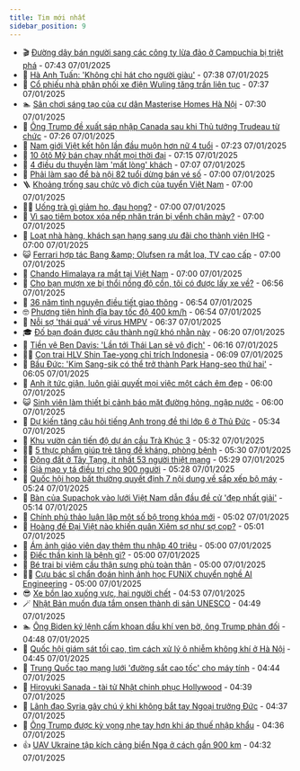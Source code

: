```yaml
---
title: Tim mới nhất
sidebar_position: 9
---
```


<!-- vnexpress-tin-moi-nhat:START -->
- 🎬 [Đường dây bán người sang các công ty lừa đảo ở Campuchia bị triệt phá](https://vnexpress.net/duong-day-ban-nguoi-sang-cac-cong-ty-lua-dao-o-campuchia-bi-triet-pha-4836492.html) - 07:43 07/01/2025
- 🐎 [Hà Anh Tuấn: &#39;Không chỉ hát cho người giàu&#39;](https://vnexpress.net/ha-anh-tuan-khong-chi-hat-cho-nguoi-giau-4836270.html) - 07:38 07/01/2025
- 🦍 [Cổ phiếu nhà phân phối xe điện Wuling tăng trần liên tục](https://vnexpress.net/co-phieu-nha-phan-phoi-xe-dien-wuling-tang-tran-lien-tuc-4836502.html) - 07:37 07/01/2025
- 🏊 [Sân chơi sáng tạo của cư dân Masterise Homes Hà Nội](https://vnexpress.net/san-choi-sang-tao-cua-cu-dan-masterise-homes-ha-noi-4836194.html) - 07:30 07/01/2025
- 🎊 [Ông Trump đề xuất sáp nhập Canada sau khi Thủ tướng Trudeau từ chức](https://vnexpress.net/ong-trump-de-xuat-sap-nhap-canada-sau-khi-thu-tuong-trudeau-tu-chuc-4836505.html) - 07:26 07/01/2025
- 🎃 [Nam giới Việt kết hôn lần đầu muộn hơn nữ 4 tuổi](https://vnexpress.net/nam-gioi-ket-hon-lan-dau-muon-hon-nu-4-tuoi-4836451.html) - 07:23 07/01/2025
- 🧰 [10 ôtô Mỹ bán chạy nhất mọi thời đại](https://vnexpress.net/10-oto-my-ban-chay-nhat-moi-thoi-dai-4835761.html) - 07:15 07/01/2025
- 🔭 [4 điều du thuyền làm &#39;mất lòng&#39; khách](https://vnexpress.net/4-dieu-du-thuyen-lam-mat-long-khach-4836033.html) - 07:07 07/01/2025
- 🫶 [Phải làm sao để bà nội 82 tuổi dừng bán vé số](https://vnexpress.net/phai-lam-sao-de-ba-noi-82-tuoi-dung-ban-ve-so-4836482.html) - 07:00 07/01/2025
- 🪜 [Khoảng trống sau chức vô địch của tuyển Việt Nam](https://vnexpress.net/khoang-trong-sau-chuc-vo-dich-cua-tuyen-viet-nam-4836334.html) - 07:00 07/01/2025
- 👨‍🏫 [Uống trà gì giảm ho, đau họng?](https://vnexpress.net/uong-tra-gi-giam-ho-dau-hong-4836500.html) - 07:00 07/01/2025
- 🎊 [Vì sao tiêm botox xóa nếp nhăn trán bị vểnh chân mày?](https://vnexpress.net/vi-sao-tiem-botox-xoa-nep-nhan-tran-bi-venh-chan-may-4836483.html) - 07:00 07/01/2025
- 🎊 [Loạt nhà hàng, khách sạn hạng sang ưu đãi cho thành viên IHG](https://vnexpress.net/loat-nha-hang-khach-san-hang-sang-uu-dai-cho-thanh-vien-ihg-4836029.html) - 07:00 07/01/2025
- 😺 [Ferrari hợp tác Bang &amp;amp; Olufsen ra mắt loa, TV cao cấp](https://vnexpress.net/ferrari-hop-tac-bang-olufsen-ra-mat-loa-tv-cao-cap-4835238.html) - 07:00 07/01/2025
- 🐘 [Chando Himalaya ra mắt tại Việt Nam](https://vnexpress.net/chando-himalaya-ra-mat-tai-viet-nam-4833737.html) - 07:00 07/01/2025
- 🌁 [Cho bạn mượn xe bị thổi nồng độ cồn, tôi có được lấy xe về?](https://vnexpress.net/cho-ban-muon-xe-bi-thoi-nong-do-con-toi-co-duoc-lay-xe-ve-4836413.html) - 06:56 07/01/2025
- 🐲 [36 năm tình nguyện điều tiết giao thông](https://vnexpress.net/36-nam-tinh-nguyen-dieu-tiet-giao-thong-4835651.html) - 06:54 07/01/2025
- 🤓 [Phương tiện hình đĩa bay tốc độ 400 km/h](https://vnexpress.net/phuong-tien-hinh-dia-bay-toc-do-400-km-h-4836328.html) - 06:54 07/01/2025
- 💪 [Nỗi sợ &#39;thái quá&#39; về virus HMPV](https://vnexpress.net/noi-so-thai-qua-ve-virus-hmpv-4836486.html) - 06:37 07/01/2025
- 🎓 [Đố bạn đoán được câu thành ngữ khó nhằn này](https://vnexpress.net/do-ban-doan-duoc-cau-thanh-ngu-kho-nhan-nay-4833967.html) - 06:20 07/01/2025
- 🫣 [Tiền vệ Ben Davis: &#39;Lần tới Thái Lan sẽ vô địch&#39;](https://vnexpress.net/tien-ve-ben-davis-lan-toi-thai-lan-se-vo-dich-4835897.html) - 06:16 07/01/2025
- 🧑‍💻 [Con trai HLV Shin Tae-yong chỉ trích Indonesia](https://vnexpress.net/con-trai-hlv-shin-tae-yong-chi-trich-indonesia-4836498.html) - 06:09 07/01/2025
- 🐲 [Bầu Đức: &#39;Kim Sang-sik có thể trở thành Park Hang-seo thứ hai&#39;](https://vnexpress.net/bau-duc-kim-sang-sik-co-the-tro-thanh-park-hang-seo-thu-hai-4836495.html) - 06:05 07/01/2025
- 🌝 [Anh ít tức giận, luôn giải quyết mọi việc một cách êm đẹp](https://vnexpress.net/anh-it-tuc-gian-luon-giai-quyet-moi-viec-mot-cach-em-dep-4836427.html) - 06:00 07/01/2025
- 😺 [Sinh viên làm thiết bị cảnh báo mặt đường hỏng, ngập nước](https://vnexpress.net/sinh-vien-lam-thiet-bi-canh-bao-mat-duong-hong-ngap-nuoc-4831997.html) - 06:00 07/01/2025
- 🐎 [Dự kiến tăng câu hỏi tiếng Anh trong đề thi lớp 6 ở Thủ Đức](https://vnexpress.net/du-kien-tang-cau-hoi-tieng-anh-trong-de-thi-lop-6-o-thu-duc-4836465.html) - 05:34 07/01/2025
- 🎡 [Khu vườn cản tiến độ dự án cầu Trà Khúc 3](https://vnexpress.net/khu-vuon-can-tien-do-du-an-cau-tra-khuc-3-4836262.html) - 05:32 07/01/2025
- 👨‍🏫 [5 thực phẩm giúp trẻ tăng đề kháng, phòng bệnh](https://vnexpress.net/5-thuc-pham-giup-tre-tang-de-khang-phong-benh-4836448.html) - 05:30 07/01/2025
- 🦆 [Động đất ở Tây Tạng, ít nhất 53 người thiệt mạng](https://vnexpress.net/dong-dat-o-tay-tang-it-nhat-53-nguoi-thiet-mang-4836457.html) - 05:29 07/01/2025
- 🚦 [Giả mạo y tá điều trị cho 900 người](https://vnexpress.net/gia-mao-y-ta-dieu-tri-cho-900-nguoi-4836203.html) - 05:28 07/01/2025
- 💫 [Quốc hội họp bất thường quyết định 7 nội dung về sắp xếp bộ máy](https://vnexpress.net/quoc-hoi-hop-bat-thuong-quyet-dinh-7-noi-dung-ve-sap-xep-bo-may-4836463.html) - 05:24 07/01/2025
- 🎉 [Bàn của Supachok vào lưới Việt Nam dẫn đầu đề cử &#39;đẹp nhất giải&#39;](https://vnexpress.net/ban-cua-supachok-vao-luoi-viet-nam-dan-dau-de-cu-dep-nhat-giai-4836469.html) - 05:14 07/01/2025
- 🌋 [Chính phủ thảo luận lập một số bộ trong khóa mới](https://vnexpress.net/chinh-phu-thao-luan-lap-mot-so-bo-trong-khoa-moi-4836458.html) - 05:02 07/01/2025
- 🤖 [Hoàng đế Đại Việt nào khiến quân Xiêm sợ như sợ cọp?](https://vnexpress.net/hoang-de-dai-viet-nao-khien-quan-xiem-so-nhu-so-cop-4836472.html) - 05:01 07/01/2025
- 🦏 [Ám ảnh giáo viên dạy thêm thu nhập 40 triệu](https://vnexpress.net/am-anh-giao-vien-day-them-thu-nhap-40-trieu-4836411.html) - 05:00 07/01/2025
- 🦩 [Điếc thần kinh là bệnh gì?](https://vnexpress.net/diec-than-kinh-la-benh-gi-4836435.html) - 05:00 07/01/2025
- 👺 [Bé trai bị viêm cầu thận sưng phù toàn thân](https://vnexpress.net/be-trai-bi-viem-cau-than-sung-phu-toan-than-4836428.html) - 05:00 07/01/2025
- 🧑‍🏫 [Cựu bác sĩ chẩn đoán hình ảnh học FUNiX chuyển nghề AI Engineering](https://vnexpress.net/cuu-bac-si-chan-doan-hinh-anh-hoc-funix-chuyen-nghe-ai-engineering-4836416.html) - 05:00 07/01/2025
- 😎 [Xe bồn lao xuống vực, hai người chết](https://vnexpress.net/xe-bon-lao-xuong-vuc-hai-nguoi-chet-4836461.html) - 04:53 07/01/2025
- 🪄 [Nhật Bản muốn đưa tắm onsen thành di sản UNESCO](https://vnexpress.net/nhat-ban-muon-dua-tam-onsen-thanh-di-san-unesco-4836300.html) - 04:49 07/01/2025
- 🏊 [Ông Biden ký lệnh cấm khoan dầu khí ven bờ, ông Trump phản đối](https://vnexpress.net/ong-biden-ky-lenh-cam-khoan-dau-khi-ven-bo-ong-trump-phan-doi-4836421.html) - 04:48 07/01/2025
- 💃 [Quốc hội giám sát tối cao, tìm cách xử lý ô nhiễm không khí ở Hà Nội](https://vnexpress.net/quoc-hoi-giam-sat-toi-cao-tim-cach-xu-ly-o-nhiem-khong-khi-o-ha-noi-4836374.html) - 04:45 07/01/2025
- 🦆 [Trung Quốc tạo mạng lưới &#39;đường sắt cao tốc&#39; cho máy tính](https://vnexpress.net/trung-quoc-tao-mang-luoi-duong-sat-cao-toc-cho-may-tinh-4836402.html) - 04:44 07/01/2025
- 🎊 [Hiroyuki Sanada - tài tử Nhật chinh phục Hollywood](https://vnexpress.net/hiroyuki-sanada-tai-tu-nhat-chinh-phuc-hollywood-4836066.html) - 04:39 07/01/2025
- 👺 [Lãnh đạo Syria gây chú ý khi không bắt tay Ngoại trưởng Đức](https://vnexpress.net/lanh-dao-syria-gay-chu-y-khi-khong-bat-tay-ngoai-truong-duc-4836368.html) - 04:37 07/01/2025
- 🎡 [Ông Trump được kỳ vọng nhẹ tay hơn khi áp thuế nhập khẩu](https://vnexpress.net/ong-trump-duoc-ky-vong-nhe-tay-hon-khi-ap-thue-nhap-khau-4836417.html) - 04:36 07/01/2025
- 👍 [UAV Ukraine tập kích cảng biển Nga ở cách gần 900 km](https://vnexpress.net/uav-ukraine-tap-kich-cang-bien-nga-o-cach-gan-900-km-4836381.html) - 04:32 07/01/2025<!-- vnexpress-tin-moi-nhat:END -->
